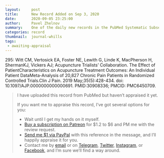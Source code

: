 ```yaml
---
layout:     post
title:      New Record Added on Sep 3, 2020
date:       2020-09-05 23:25:00
author:     Pavel Zhelnov
summary:    One of the daily new records in the PubMed Systematic Subset indexed by Sep 3, 2020.
categories: record
thumbnail:  journal-whills
tags:
 - awaiting-appraisal
---
```


295: Witt CM, Vertosick EA, Foster NE, Lewith G, Linde K, MacPherson H, ShermanKJ, Vickers AJ; Acupuncture Trialists’ Collaboration. The Effect of PatientCharacteristics on Acupuncture Treatment Outcomes: An Individual Patient DataMeta-Analysis of 20,827 Chronic Pain Patients in Randomized Controlled Trials.Clin J Pain. 2019 May;35(5):428-434. doi: 10.1097/AJP.0000000000000691. PMID:30908336; PMCID: PMC6450709.


> I have uploaded this record from PubMed but haven’t appraised it yet.
>
> If you want me to appraise this record, I’ve got several options for you:
> * Wait until I get my hands on it myself.
> * [Buy a subscription on Patreon](https://patreon.com/zheln) for $1.2 to $6 and PM me with the review request.
> * [Send me $1 via PayPal](https://paypal.me/pjelnov) with this reference in the message, and I’ll happily appraise it for you.
> * Contact me by [email](mailto:pavel@zheln.com) or on [Telegram](https://t.me/drzhelnov), [Twitter](https://twitter.com/drzhelnov), [Instagram](https://instagram.com/igzheln), or [Facebook](https://facebook.com/drzhelnov), and I’m sure we’ll find a way around.
